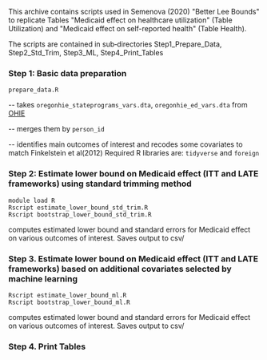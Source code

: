 This archive contains scripts used in Semenova (2020) "Better Lee Bounds" to replicate Tables "Medicaid effect on healthcare utilization" 
(Table Utilization) and "Medicaid effect on self-reported health" (Table Health). 

The scripts are contained in sub‐directories Step1_Prepare_Data, Step2_Std_Trim, Step3_ML, Step4_Print_Tables

### Step 1: Basic data preparation
```prepare_data.R```  

-- takes ```oregonhie_stateprograms_vars.dta```, ```oregonhie_ed_vars.dta``` from 
[OHIE](http://www.nber.org/oregon/4.data.html)

-- merges them by ```person_id```

-- identifies main outcomes of interest and recodes some covariates to match Finkelstein et al(2012) 
Required R libraries are: ```tidyverse``` and ```foreign```

### Step 2: Estimate lower bound on Medicaid effect (ITT and LATE frameworks) using standard trimming method

```
module load R
Rscript estimate_lower_bound_std_trim.R
Rscript bootstrap_lower_bound_std_trim.R
```  

computes estimated lower bound and standard errors for Medicaid effect on various outcomes of interest. Saves output to csv/ 


### Step 3. Estimate lower bound on Medicaid effect (ITT and LATE frameworks) based on additional covariates selected by machine learning

```
Rscript estimate_lower_bound_ml.R
Rscript bootstrap_lower_bound_ml.R
```
computes estimated lower bound and standard errors for Medicaid effect on various outcomes of interest. Saves output to csv/ 

### Step 4. Print Tables
